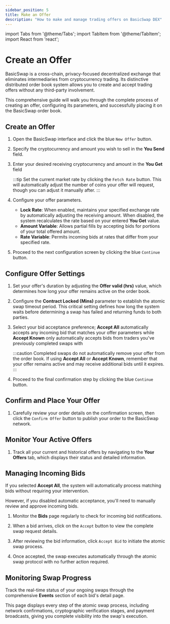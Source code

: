 ```yaml
---
sidebar_position: 5
title: Make an Offer
description: "How to make and manage trading offers on BasicSwap DEX"
---
```


import Tabs from '@theme/Tabs';
import TabItem from '@theme/TabItem';
import React from 'react';

# Create an Offer

BasicSwap is a cross-chain, privacy-focused decentralized exchange that eliminates intermediaries from cryptocurrency trading. Its distinctive distributed order book system allows you to create and accept trading offers without any third-party involvement.

This comprehensive guide will walk you through the complete process of creating an offer, configuring its parameters, and successfully placing it on the BasicSwap order book.

## Create an Offer

1. Open the BasicSwap interface and click the blue `New Offer` button.

2. Specify the cryptocurrency and amount you wish to sell in the **You Send** field.

3. Enter your desired receiving cryptocurrency and amount in the **You Get** field

    :::tip
    Set the current market rate by clicking the `Fetch Rate` button. This will automatically adjust the number of coins your offer will request, though you can adjust it manually after. 
    :::

4. Configure your offer parameters.
    * **Lock Rate**: When enabled, maintains your specified exchange rate by automatically adjusting the receiving amount. When disabled, the system recalculates the rate based on your entered **You Get** value.
    * **Amount Variable**: Allows partial fills by accepting bids for portions of your total offered amount.
    * **Rate Variable**: Permits incoming bids at rates that differ from your specified rate.

5. Proceed to the next configuration screen by clicking the blue `Continue` button.

## Configure Offer Settings

1. Set your offer's duration by adjusting the **Offer valid (hrs)** value, which determines how long your offer remains active on the order book.

2. Configure the **Contract Locked (Mins)** parameter to establish the atomic swap timeout period. This critical setting defines how long the system waits before determining a swap has failed and returning funds to both parties.

3. Select your bid acceptance preference; **Accept All** automatically accepts any incoming bid that matches your offer parameters while **Accept Known** only automatically accepts bids from traders you've previously completed swaps with

    :::caution
    Completed swaps do not automatically remove your offer from the order book. If using **Accept All** or **Accept Known**, remember that your offer remains active and may receive additional bids until it expires.
    :::

4. Proceed to the final confirmation step by clicking the blue `Continue` button.

## Confirm and Place Your Offer

1. Carefully review your order details on the confirmation screen, then click the `Confirm Offer` button to publish your order to the BasicSwap network.

## Monitor Your Active Offers

1. Track all your current and historical offers by navigating to the **Your Offers** tab, which displays their status and detailed information.

## Managing Incoming Bids

If you selected **Accept All**, the system will automatically process matching bids without requiring your intervention. 

However, if you disabled automatic acceptance, you'll need to manually review and approve incoming bids.

1. Monitor the **Bids** page regularly to check for incoming bid notifications.

2. When a bid arrives, click on the `Accept` button to view the complete swap request details.

3. After reviewing the bid information, click `Accept Bid` to initiate the atomic swap process.

4. Once accepted, the swap executes automatically through the atomic swap protocol with no further action required.

## Monitoring Swap Progress

Track the real-time status of your ongoing swaps through the comprehensive **Events** section of each bid's detail page. 

This page displays every step of the atomic swap process, including network confirmations, cryptographic verification stages, and payment broadcasts, giving you complete visibility into the swap's execution.